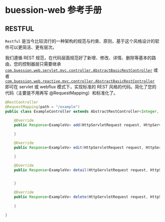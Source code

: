 # buession-web 参考手册


## RESTFUL


`Restful` 是当今比较流行的一种架构的规范与约束、原则，基于这个风格设计的软件可以更简洁、更有层次。

我们遵循 REST 规范，在代码层面规范好了新增、修改、详情、删除等基本的路由，您的控制器层只需要继承 [`com.buession.web.servlet.mvc.controller.AbstractBasicRestController`](https://javadoc.io/static/com.buession/buession-web/2.1.0/com/buession/web/servlet/mvc/controller/AbstractBasicRestController.html) 或者 [`com.buession.web.reactive.mvc.controller.AbstractBasicRestController`](https://javadoc.io/static/com.buession/buession-web/2.1.0/com/buession/web/reactive/mvc/controller/AbstractBasicRestController.html) 即可在 servlet 或 webflux 模式下，实现标准的 REST 风格的代码。简化了您的代码（主要是不用再写 @RequestMapping）和标准化了。

```java
@RestController
@RequestMapping(path = "/example")
public class ExampleController extends AbstractRestController<Integer, ExampleDto, ExampleVo> {

	@Override
	public Response<ExampleVo> add(HttpServletRequest request, HttpServletResponse response, @RequestBody ExampleDto example){
		
	}

	@Override
	public Response<ExampleVo> edit(HttpServletRequest request, HttpServletResponse response, @PathVariable(name = "id") Integer id, @RequestBody ExampleDto example){

	}

	@Override
	public Response<ExampleVo> detail(HttpServletRequest request, HttpServletResponse response, @PathVariable(name = "id") Integer id){
		

	}

	@Override
	public Response<ExampleVo> delete(HttpServletRequest request, HttpServletResponse response, @PathVariable(name = "id") Integer id){
		
	}

}
```